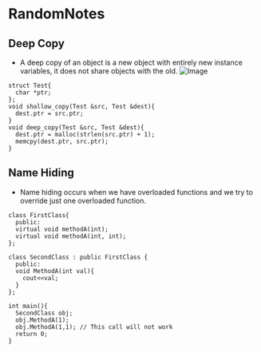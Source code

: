 # RandomNotes

## Deep Copy
* A deep copy of an object is a new object with entirely new instance variables, it does not share objects with the old.
![Image](https://drive.google.com/file/d/1_bEgvfOLSJ_tqddkp116OmSp7Ux-eEAV/view?usp=sharing)
```
struct Test{
  char *ptr;
};
void shallow_copy(Test &src, Test &dest){
  dest.ptr = src.ptr;
}
void deep_copy(Test &src, Test &dest){
  dest.ptr = malloc(strlen(src.ptr) + 1);
  memcpy(dest.ptr, src.ptr);
}
```
## Name Hiding
* Name hiding occurs when we have overloaded functions and we try to override just one overloaded function.
```
class FirstClass{
  public:
  virtual void methodA(int);
  virtual void methodA(int, int);
};

class SecondClass : public FirstClass {
  public:
  void MethodA(int val){
    cout<<val;
  }
};

int main(){
  SecondClass obj;
  obj.MethodA(1);
  obj.MethodA(1,1); // This call will not work
  return 0;
}

